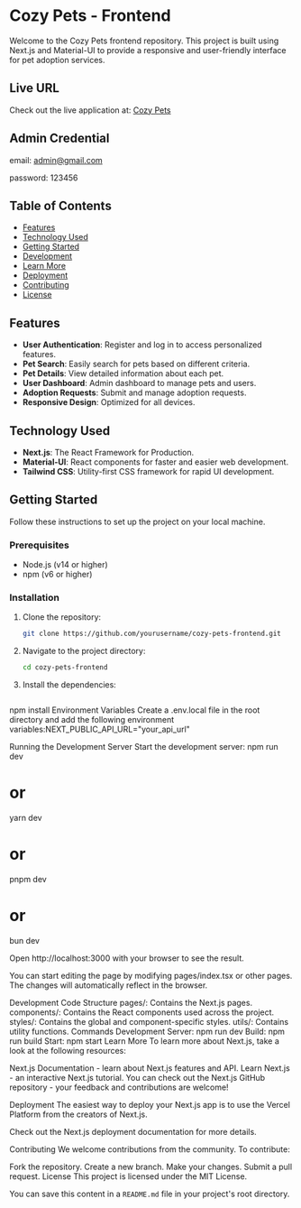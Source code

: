 # Cozy Pets - Frontend

Welcome to the Cozy Pets frontend repository. This project is built using Next.js and Material-UI to provide a responsive and user-friendly interface for pet adoption services.

## Live URL

Check out the live application at: [Cozy Pets](https://cozy-pet-front-end.vercel.app)


## Admin Credential

email: admin@gmail.com

password: 123456

## Table of Contents

- [Features](#features)
- [Technology Used](#technology-used)
- [Getting Started](#getting-started)
- [Development](#development)
- [Learn More](#learn-more)
- [Deployment](#deployment)
- [Contributing](#contributing)
- [License](#license)

## Features

- **User Authentication**: Register and log in to access personalized features.
- **Pet Search**: Easily search for pets based on different criteria.
- **Pet Details**: View detailed information about each pet.
- **User Dashboard**: Admin dashboard to manage pets and users.
- **Adoption Requests**: Submit and manage adoption requests.
- **Responsive Design**: Optimized for all devices.

## Technology Used

- **Next.js**: The React Framework for Production.
- **Material-UI**: React components for faster and easier web development.
- **Tailwind CSS**: Utility-first CSS framework for rapid UI development.

## Getting Started

Follow these instructions to set up the project on your local machine.

### Prerequisites

- Node.js (v14 or higher)
- npm (v6 or higher)

### Installation

1. Clone the repository:

   ```bash
   git clone https://github.com/yourusername/cozy-pets-frontend.git
2. Navigate to the project directory:

   ```bash
   cd cozy-pets-frontend

3. Install the dependencies:

   ```bash
  npm install
Environment Variables
Create a .env.local file in the root directory and add the following environment variables:NEXT_PUBLIC_API_URL="your_api_url"


Running the Development Server
Start the development server:
npm run dev
# or
yarn dev
# or
pnpm dev
# or
bun dev


Open http://localhost:3000 with your browser to see the result.

You can start editing the page by modifying pages/index.tsx or other pages. The changes will automatically reflect in the browser.


Development
Code Structure
pages/: Contains the Next.js pages.
components/: Contains the React components used across the project.
styles/: Contains the global and component-specific styles.
utils/: Contains utility functions.
Commands
Development Server: npm run dev
Build: npm run build
Start: npm start
Learn More
To learn more about Next.js, take a look at the following resources:

Next.js Documentation - learn about Next.js features and API.
Learn Next.js - an interactive Next.js tutorial.
You can check out the Next.js GitHub repository - your feedback and contributions are welcome!

Deployment
The easiest way to deploy your Next.js app is to use the Vercel Platform from the creators of Next.js.

Check out the Next.js deployment documentation for more details.

Contributing
We welcome contributions from the community. To contribute:

Fork the repository.
Create a new branch.
Make your changes.
Submit a pull request.
License
This project is licensed under the MIT License.

You can save this content in a `README.md` file in your project's root directory.
